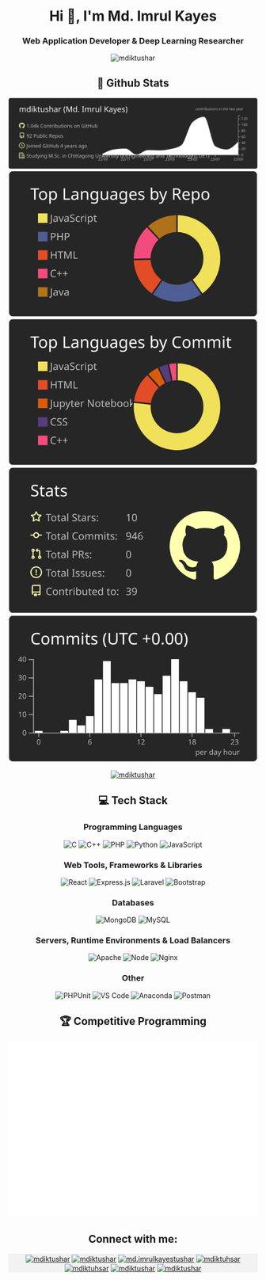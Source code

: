 <h1 align="center">Hi 👋, I'm Md. Imrul Kayes</h1>
<h3 align="center">Web Application Developer & Deep Learning Researcher</h3>

<p align="center"> <img src="https://komarev.com/ghpvc/?username=mdiktushar&label=Profile%20views&color=0e75b6&style=flat" alt="mdiktushar" /> </p>

<!-- <p align="left"> <a href="https://twitter.com/mdiktushar" target="blank"><img src="https://img.shields.io/twitter/follow/mdiktushar?logo=twitter&style=for-the-badge" alt="mdiktushar" /></a> </p> -->



<!--- .................................................🤝 Github Stats....................................................................... --->
<h2 align="center">🤝 Github Stats</h2>
<!-- <p align="center"><img align="left" src="https://github-readme-stats.vercel.app/api/top-langs?username=mdiktushar&show_icons=true&locale=en&layout=compact" alt="mdiktushar" /></p> -->
<!-- <p align="center">&nbsp;<img align="center" src="https://github-readme-stats.vercel.app/api?username=mdiktushar&show_icons=true&locale=en" alt="mdiktushar" /></p> -->

<div align="center">
	
[![](https://raw.githubusercontent.com/mdiktushar/mdiktushar-readme/master/profile-summary-card-output/apprentice/0-profile-details.svg)](https://github.com/vn7n24fzkq/github-profile-summary-cards)
[![](https://raw.githubusercontent.com/mdiktushar/mdiktushar-readme/master/profile-summary-card-output/apprentice/1-repos-per-language.svg)](https://github.com/vn7n24fzkq/github-profile-summary-cards) [![](https://raw.githubusercontent.com/mdiktushar/mdiktushar-readme/master/profile-summary-card-output/apprentice/2-most-commit-language.svg)](https://github.com/vn7n24fzkq/github-profile-summary-cards)
[![](https://raw.githubusercontent.com/mdiktushar/mdiktushar-readme/master/profile-summary-card-output/apprentice/3-stats.svg)](https://github.com/vn7n24fzkq/github-profile-summary-cards) [![](https://raw.githubusercontent.com/mdiktushar/mdiktushar-readme/master/profile-summary-card-output/apprentice/4-productive-time.svg)](https://github.com/vn7n24fzkq/github-profile-summary-cards)
</div>
<p align="center"> <a align="center" href="https://github.com/ryo-ma/github-profile-trophy"><img src="https://github-profile-trophy.vercel.app/?username=mdiktushar" alt="mdiktushar" /></a> </p>



<!--- ................................................Tech Stack........................................................................ --->
<h2 align="center">
💻 Tech Stack
</h2>

<div align="center">
	
### Programming Languages

![C](https://img.shields.io/badge/-C-00599C?logo=c&logoColor=white&style=flat)
![C++](https://img.shields.io/badge/-C%2B%2B-00599C?logo=c%2B%2B&logoColor=white&style=flat)
![PHP](https://img.shields.io/badge/-PHP-777BB4?logo=php&logoColor=white&style=flat)
![Python](https://img.shields.io/badge/-Python-3776AB?logo=python&logoColor=white&style=flat)
![JavaScript](https://img.shields.io/badge/-JavaScript-F7DF1E?logo=javascript&logoColor=black&style=flat)




### Web Tools, Frameworks & Libraries

![React](https://img.shields.io/badge/React-%2361DAFB.svg?style=flat-square&logo=react&logoColor=white)
![Express.js](https://img.shields.io/badge/express.js-%23404d59.svg?style=flat-square&logo=express&logoColor=%2361DAFB) 
![Laravel](https://img.shields.io/badge/laravel-%23FF2D20.svg?style=flat-square&logo=laravel&logoColor=white) 
![Bootstrap](https://img.shields.io/badge/bootstrap-%23563D7C.svg?style=flat-square&logo=bootstrap&logoColor=white)


### Databases

![MongoDB](https://img.shields.io/badge/MongoDB-%234ea94b.svg?style=flat-square&logo=mongodb&logoColor=white) 
![MySQL](https://img.shields.io/badge/-MySQL-4479A1?logo=mysql&logoColor=white&style=flat)

### Servers, Runtime Environments & Load Balancers

![Apache](https://img.shields.io/badge/apache-%23D42029.svg?style=flat-square&logo=apache&logoColor=white)
![Node](https://img.shields.io/badge/node.js-6DA55F?style=flat-square&logo=node.js&logoColor=white)
![Nginx](https://img.shields.io/badge/nginx-%23009639.svg?style=flat-square&logo=nginx&logoColor=white)
  
### Other

![PHPUnit](https://img.shields.io/badge/PHPUnit-%23080B8C.svg?style=flat-square&logo=php&logoColor=white)
![VS Code](https://img.shields.io/badge/VS%20Code-%23007ACC.svg?style=flat-square&logo=visual-studio-code&logoColor=white)
![Anaconda](https://img.shields.io/badge/Anaconda-%2344A833.svg?style=flat-square&logo=anaconda&logoColor=white)
![Postman](https://img.shields.io/badge/Postman-FF6C37?style=flat-square&logo=postman&logoColor=white)

</div>


<!--- ................................................Compititive Programming........................................................................ --->
<h2 align="center">
🏆 Competitive Programming
</h2>
<div align="center">
	
![](https://raw.githubusercontent.com/mdiktushar/cf-stats/main/output/light_card.svg)
</div>




<!--- ................................................Contacts........................................................................ --->

<h2 align="center">Connect with me:</h2>
<p align="center" style="background-color: #f2f2f2;">
  <a href="https://twitter.com/mdiktushar" target="blank"><img align="center" src="https://cdn.jsdelivr.net/npm/simple-icons@3.0.1/icons/twitter.svg" alt="mdiktushar" height="30" width="40" /></a>
  <a href="https://linkedin.com/in/mdiktushar" target="blank"><img align="center" src="https://cdn.jsdelivr.net/npm/simple-icons@3.0.1/icons/linkedin.svg" alt="mdiktushar" height="30" width="40" /></a>
  <a href="https://fb.com/md.imrulkayestushar" target="blank"><img align="center" src="https://cdn.jsdelivr.net/npm/simple-icons@3.0.1/icons/facebook.svg" alt="md.imrulkayestushar" height="30" width="40" /></a>
  <a href="https://instagram.com/mdiktuhsar" target="blank"><img align="center" src="https://cdn.jsdelivr.net/npm/simple-icons@3.0.1/icons/instagram.svg" alt="mdiktuhsar" height="30" width="40" /></a>
  <a href="https://www.codechef.com/users/mdiktuhsar" target="blank"><img align="center" src="https://cdn.jsdelivr.net/npm/simple-icons@3.1.0/icons/codechef.svg" alt="mdiktuhsar" height="30" width="40" /></a>
  <a href="https://www.hackerrank.com/mdiktushar" target="blank"><img align="center" src="https://cdn.jsdelivr.net/npm/simple-icons@3.0.1/icons/hackerrank.svg" alt="mdiktushar" height="30" width="40" /></a>
  <a href="https://codeforces.com/profile/mdiktushar" target="blank"><img align="center" src="https://cdn.jsdelivr.net/npm/simple-icons@3.0.1/icons/codeforces.svg" alt="mdiktushar" height="30" width="40" /></a>
</p>
